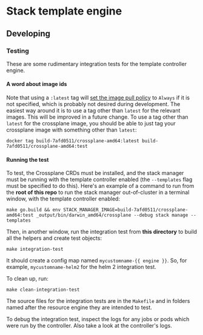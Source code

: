 # Stack template engine

## Developing

### Testing

These are some rudimentary integration tests for the template controller
engine.

#### A word about image ids

Note that using a `:latest` tag will [set the image pull
policy](https://kubernetes.io/docs/concepts/containers/images/#updating-images)
to `Always` if it is not specified, which is probably not desired during
development. The easiest way around it is to use a tag other than
`latest` for the relevant images. This will be improved in a future
change. To use a tag other than `latest` for the crossplane image, you
should be able to just tag your crossplane image with something other
than `latest`:

```
docker tag build-7afd0511/crossplane-amd64:latest build-7afd0511/crossplane-amd64:test
```

#### Running the test

To test, the Crossplane CRDs must be installed, and the stack manager
must be running with the template controller enabled (the `--templates`
flag must be specified to do this). Here's an example of a command to
run from the **root of this repo** to run the stack manager
out-of-cluster in a terminal window, with the template controller
enabled:

```
make go.build && env STACK_MANAGER_IMAGE=build-7afd0511/crossplane-amd64:test _output/bin/darwin_amd64/crossplane --debug stack manage --templates
```


Then, in another window, run the integration test from **this
directory** to build all the helpers and create test objects:

```
make integration-test
```

It should create a config map named `mycustomname-{{ engine }}`. So, for
example, `mycustomname-helm2` for the helm 2 integration test.

To clean up, run:

```
make clean-integration-test
```

The source files for the integration tests are in the `Makefile` and in
folders named after the resource engine they are intended to test.

To debug the integration test, inspect the logs for any jobs or pods
which were run by the controller. Also take a look at the controller's
logs.
